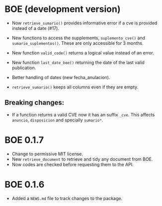 # BOE (development version)

 * Now `retrieve_sumario()` provides informative error if a cve is provided 
 instead of a date (#17).
 
 * New functions to access the supplements, `suplemento_cve()` and `sumario_suplementos()`. 
  These are only accessible for 3 months.
  
 * New function `valid_code()` returns a logical value instead of an error.
 
 * New function `last_date_boe()` returning the date of the last valid publication.
 
 * Better handling of dates (new fecha_anulacion).
 
 * `retrieve_sumario()` keeps all columns even if they are empty.
 
 

## Breaking changes: 

 * If a function returns a valid CVE now it has an suffix `_cve`. This affects `anuncio`, `disposicion` and specially `sumario*`.

# BOE 0.1.7

* Change to permissive MIT license.
* New `retrieve_document` to retrieve and tidy any document from BOE.
* Now codes are checked before requesting them to the API. 

# BOE 0.1.6

* Added a `NEWS.md` file to track changes to the package.
